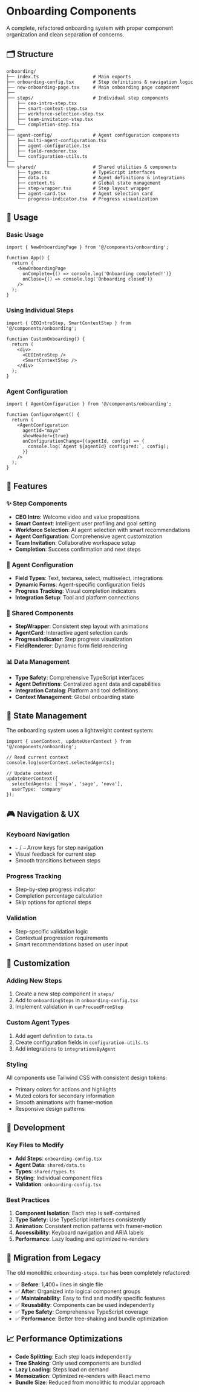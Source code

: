 # Onboarding Components

A complete, refactored onboarding system with proper component organization and clean separation of concerns.

## 🗂️ Structure

```
onboarding/
├── index.ts                    # Main exports
├── onboarding-config.tsx       # Step definitions & navigation logic
├── new-onboarding-page.tsx     # Main onboarding page component
├── 
├── steps/                      # Individual step components
│   ├── ceo-intro-step.tsx
│   ├── smart-context-step.tsx
│   ├── workforce-selection-step.tsx
│   ├── team-invitation-step.tsx
│   └── completion-step.tsx
├── 
├── agent-config/               # Agent configuration components
│   ├── multi-agent-configuration.tsx
│   ├── agent-configuration.tsx
│   ├── field-renderer.tsx
│   └── configuration-utils.ts
├── 
└── shared/                     # Shared utilities & components
    ├── types.ts                # TypeScript interfaces
    ├── data.ts                 # Agent definitions & integrations
    ├── context.ts              # Global state management
    ├── step-wrapper.tsx        # Step layout wrapper
    ├── agent-card.tsx          # Agent selection card
    └── progress-indicator.tsx  # Progress visualization
```

## 🚀 Usage

### Basic Usage

```tsx
import { NewOnboardingPage } from '@/components/onboarding';

function App() {
  return (
    <NewOnboardingPage
      onComplete={() => console.log('Onboarding completed!')}
      onClose={() => console.log('Onboarding closed')}
    />
  );
}
```

### Using Individual Steps

```tsx
import { CEOIntroStep, SmartContextStep } from '@/components/onboarding';

function CustomOnboarding() {
  return (
    <div>
      <CEOIntroStep />
      <SmartContextStep />
    </div>
  );
}
```

### Agent Configuration

```tsx
import { AgentConfiguration } from '@/components/onboarding';

function ConfigureAgent() {
  return (
    <AgentConfiguration
      agentId="maya"
      showHeader={true}
      onConfigurationChange={(agentId, config) => {
        console.log(`Agent ${agentId} configured:`, config);
      }}
    />
  );
}
```

## 🎯 Features

### ✨ Step Components

- **CEO Intro**: Welcome video and value propositions
- **Smart Context**: Intelligent user profiling and goal setting
- **Workforce Selection**: AI agent selection with smart recommendations
- **Agent Configuration**: Comprehensive agent customization
- **Team Invitation**: Collaborative workspace setup
- **Completion**: Success confirmation and next steps

### 🔧 Agent Configuration

- **Field Types**: Text, textarea, select, multiselect, integrations
- **Dynamic Forms**: Agent-specific configuration fields
- **Progress Tracking**: Visual completion indicators
- **Integration Setup**: Tool and platform connections

### 🎨 Shared Components

- **StepWrapper**: Consistent step layout with animations
- **AgentCard**: Interactive agent selection cards
- **ProgressIndicator**: Step progress visualization
- **FieldRenderer**: Dynamic form field rendering

### 📊 Data Management

- **Type Safety**: Comprehensive TypeScript interfaces
- **Agent Definitions**: Centralized agent data and capabilities
- **Integration Catalog**: Platform and tool definitions
- **Context Management**: Global onboarding state

## 🔄 State Management

The onboarding system uses a lightweight context system:

```tsx
import { userContext, updateUserContext } from '@/components/onboarding';

// Read current context
console.log(userContext.selectedAgents);

// Update context
updateUserContext({
  selectedAgents: ['maya', 'sage', 'nova'],
  userType: 'company'
});
```

## 🎮 Navigation & UX

### Keyboard Navigation
- `←` / `→` Arrow keys for step navigation
- Visual feedback for current step
- Smooth transitions between steps

### Progress Tracking
- Step-by-step progress indicator
- Completion percentage calculation
- Skip options for optional steps

### Validation
- Step-specific validation logic
- Contextual progression requirements
- Smart recommendations based on user input

## 🎨 Customization

### Adding New Steps

1. Create a new step component in `steps/`
2. Add to `onboardingSteps` in `onboarding-config.tsx`
3. Implement validation in `canProceedFromStep`

### Custom Agent Types

1. Add agent definition to `data.ts`
2. Create configuration fields in `configuration-utils.ts`
3. Add integrations to `integrationsByAgent`

### Styling

All components use Tailwind CSS with consistent design tokens:
- Primary colors for actions and highlights
- Muted colors for secondary information
- Smooth animations with framer-motion
- Responsive design patterns

## 🔧 Development

### Key Files to Modify

- **Add Steps**: `onboarding-config.tsx`
- **Agent Data**: `shared/data.ts`
- **Types**: `shared/types.ts`
- **Styling**: Individual component files
- **Validation**: `onboarding-config.tsx`

### Best Practices

1. **Component Isolation**: Each step is self-contained
2. **Type Safety**: Use TypeScript interfaces consistently
3. **Animation**: Consistent motion patterns with framer-motion
4. **Accessibility**: Keyboard navigation and ARIA labels
5. **Performance**: Lazy loading and optimized re-renders

## 🚀 Migration from Legacy

The old monolithic `onboarding-steps.tsx` has been completely refactored:

- ✅ **Before**: 1,400+ lines in single file
- ✅ **After**: Organized into logical component groups
- ✅ **Maintainability**: Easy to find and modify specific features
- ✅ **Reusability**: Components can be used independently
- ✅ **Type Safety**: Comprehensive TypeScript coverage
- ✅ **Performance**: Better tree-shaking and bundle optimization

## 📈 Performance Optimizations

- **Code Splitting**: Each step loads independently
- **Tree Shaking**: Only used components are bundled
- **Lazy Loading**: Steps load on demand
- **Memoization**: Optimized re-renders with React.memo
- **Bundle Size**: Reduced from monolithic to modular approach

